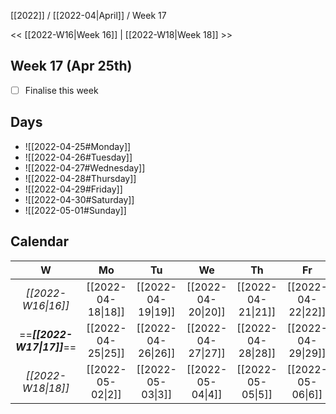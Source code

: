 [[2022]] / [[2022-04|April]] / Week 17

<< [[2022-W16|Week 16]] | [[2022-W18|Week 18]] >>︎

## Week 17 (Apr 25th)
- [ ] Finalise this week


## Days
- ![[2022-04-25#Monday]]
- ![[2022-04-26#Tuesday]]
- ![[2022-04-27#Wednesday]]
- ![[2022-04-28#Thursday]]
- ![[2022-04-29#Friday]]
- ![[2022-04-30#Saturday]]
- ![[2022-05-01#Sunday]]

## Calendar
| W  | Mo | Tu | We | Th | Fr | Sa | Su |
|:--:|:--:|:--:|:--:|:--:|:--:|:--:|:--:|
| *[[2022-W16\|16]]* | [[2022-04-18\|18]] | [[2022-04-19\|19]] | [[2022-04-20\|20]] | [[2022-04-21\|21]] | [[2022-04-22\|22]] | [[2022-04-23\|23]] | [[2022-04-24\|24]] |
| ==***[[2022-W17\|17]]***== | [[2022-04-25\|25]] | [[2022-04-26\|26]] | [[2022-04-27\|27]] | [[2022-04-28\|28]] | [[2022-04-29\|29]] | [[2022-04-30\|30]] | [[2022-05-01\|1]]  |
| *[[2022-W18\|18]]* | [[2022-05-02\|2]]  | [[2022-05-03\|3]]  | [[2022-05-04\|4]]  | [[2022-05-05\|5]]  | [[2022-05-06\|6]]  | [[2022-05-07\|7]]  | [[2022-05-08\|8]]  |
